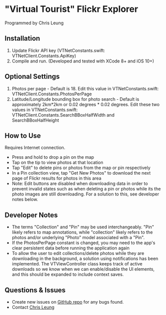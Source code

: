"Virtual Tourist" Flickr Explorer
=================================

Programmed by Chris Leung


Installation
------------
1. Update Flickr API key (VTNetConstants.swift: VTNetClient.Constants.ApiKey)
2. Compile and run. (Developed and tested with XCode 8+ and iOS 10+)

Optional Settings
-----------------
1. Photos per page - Default is 18. Edit this value in VTNetConstants.swift: VTNetClient.Constants.PhotosPerPage
2. Latitude/Longitude bounding box for photo search - Default is approximately 2km*2km or 0.02 degrees * 0.02 degrees. Edit these two values in VTNetConstants.swift: VTNetClient.Constants.SearchBBoxHalfWidth and SearchBBoxHalfHeight

How to Use
----------
Requires Internet connection.  

* Press and hold to drop a pin on the map
* Tap on the tip to view photos at that location
* Tap "Edit" to delete pins or photos from the map or pin respectively
* In a Pin collection view, tap "Get New Photos" to download the next page of Flickr results for photos in this area
* Note: Edit buttons are disabled when downloading data in order to prevent invalid states such as when deleting a pin or photos while its the photo images are still downloading. For a solution to this, see developer notes below.

Developer Notes
---------------
* The terms "Collection" and "Pin" may be used interchangeably. "Pin" likely refers to map annotations, while "collection" likely refers to the photos and/or underlying "Photo" model associated with a "Pin".
* If the PhotosPerPage constant is changed, you may need to the app's clear persistent data before running the application again
* To allow the user to edit collections/delete photos while they are downloading in the background, a solution using notifications has been implemented. The VTViewController class keeps track of active downloads so we know when we can enable/disable the UI elements, and this should be expanded to include context saves.

Questions & Issues
------------------
* Create new issues on [GitHub repo](https://github.com/chrislzm/VirtualTourist/issues) for any bugs found.
* Contact [Chris Leung](https://github.com/chrislzm)
